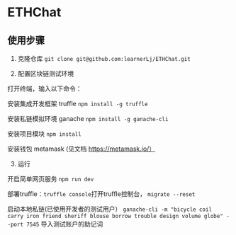 # ETHChat
## 使用步骤
1. 克隆仓库 `git clone git@github.com:learnerLj/ETHChat.git`

2. 配置区块链测试环境 

打开终端，输入以下命令：

安装集成开发框架 truffle `npm install -g truffle`

安装私链模拟环境 ganache `npm install -g ganache-cli`

安装项目模块  `npm install`

安装钱包 metamask (见文档 https://metamask.io/）

3. 运行

开启简单网页服务 `npm run dev`

部署truffle：`truffle console`打开truffle控制台， `migrate --reset`

启动本地私链(已使用开发者的测试用户） `ganache-cli -m "bicycle coil carry iron friend sheriff blouse borrow trouble design volume globe" --port 7545`
导入测试账户的助记词
